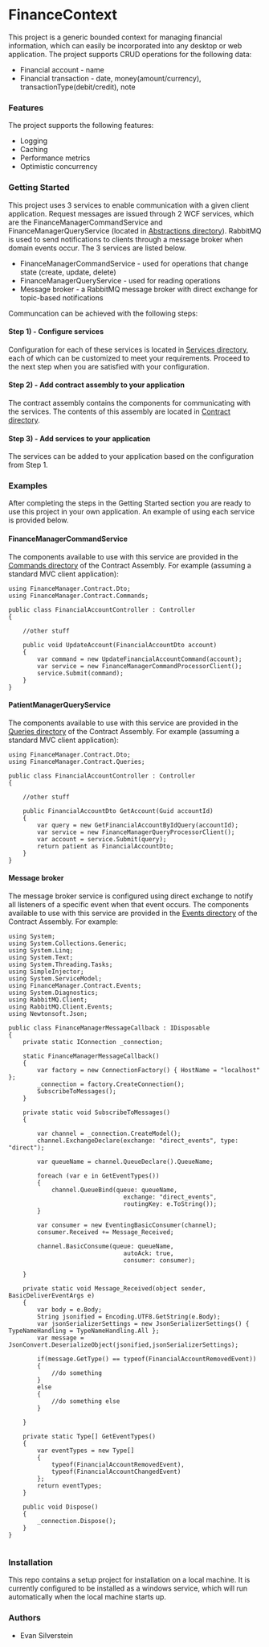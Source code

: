 # FinanceContext #

This project is a generic bounded context for managing financial information, which can easily be incorporated into any desktop or web application. The project supports CRUD operations for the following data: 
* Financial account - name
* Financial transaction - date, money(amount/currency), transactionType(debit/credit), note

### Features ###

The project supports the following features:
* Logging
* Caching
* Performance metrics
* Optimistic concurrency

### Getting Started ###

This project uses 3 services to enable communication with a given client application. Request messages are issued through 2 WCF services, which are the FinanceManagerCommandService and FinanceManagerQueryService (located in [Abstractions directory](https://github.com/EvanSilverstein333/FinanceContext/tree/master/Infrastructure/Abstractions)). RabbitMQ is used to send notifications to clients through a message broker when domain events occur. The 3 services are listed below. 
* FinanceManagerCommandService - used for operations that change state (create, update, delete)
* FinanceManagerQueryService - used for reading operations
* Message broker - a RabbitMQ message broker with direct exchange for topic-based notifications

Communcation can be achieved with the following steps:

#### Step 1) - Configure services ####
Configuration for each of these services is located in [Services directory](https://github.com/EvanSilverstein333/FinanceContext/tree/master/Infrastructure/Configurations/Services), each of which can be customized to meet your requirements. Proceed to the next step when you are satisfied with your configuration.

#### Step 2) - Add contract assembly to your application
The contract assembly contains the components for communicating with the services. The contents of this assembly are located in [Contract directory](https://github.com/EvanSilverstein333/FinanceContext/tree/master/Contract).

#### Step 3) - Add services to your application ####
The services can be added to your application based on the configuration from Step 1. 

### Examples ###
After completing the steps in the Getting Started section you are ready to use this project in your own application. An example of using each service is provided below.

#### FinanceManagerCommandService ####
The components available to use with this service are provided in the [Commands directory](https://github.com/EvanSilverstein333/FinanceContext/tree/master/Contract/Commands) of the Contract Assembly. For example (assuming a standard MVC client application):

```
using FinanceManager.Contract.Dto;
using FinanceManager.Contract.Commands;

public class FinancialAccountController : Controller
{
   
    //other stuff
    
    public void UpdateAccount(FinancialAccountDto account)
    {
        var command = new UpdateFinancialAccountCommand(account);
        var service = new FinanceManagerCommandProcessorClient();
        service.Submit(command);
    }
}
```

#### PatientManagerQueryService ####
The components available to use with this service are provided in the [Queries directory](https://github.com/EvanSilverstein333/FinanceContext/tree/master/Contract/Queries) of the Contract Assembly. For example (assuming a standard MVC client application):

```
using FinanceManager.Contract.Dto;
using FinanceManager.Contract.Queries;

public class FinancialAccountController : Controller
{

    //other stuff
    
    public FinancialAccountDto GetAccount(Guid accountId)
    {
        var query = new GetFinancialAccountByIdQuery(accountId);
        var service = new FinanceManagerQueryProcessorClient();
        var account = service.Submit(query);
        return patient as FinancialAccountDto;
    }
}
```

#### Message broker ####

The message broker service is configured using direct exchange to notify all listeners of a specific event when that event occurs. The components available to use with this service are provided in the [Events directory](https://github.com/EvanSilverstein333/FinanceContext/tree/master/Contract/Events) of the Contract Assembly. For example:

```
using System;
using System.Collections.Generic;
using System.Linq;
using System.Text;
using System.Threading.Tasks;
using SimpleInjector;
using System.ServiceModel;
using FinanceManager.Contract.Events;
using System.Diagnostics;
using RabbitMQ.Client;
using RabbitMQ.Client.Events;
using Newtonsoft.Json;

public class FinanceManagerMessageCallback : IDisposable
{
    private static IConnection _connection;

    static FinanceManagerMessageCallback()
    {
        var factory = new ConnectionFactory() { HostName = "localhost" };
        _connection = factory.CreateConnection();
        SubscribeToMessages();
    }

    private static void SubscribeToMessages()
    {

        var channel = _connection.CreateModel();
        channel.ExchangeDeclare(exchange: "direct_events", type: "direct");

        var queueName = channel.QueueDeclare().QueueName;

        foreach (var e in GetEventTypes())
        {
            channel.QueueBind(queue: queueName,
                                exchange: "direct_events",
                                routingKey: e.ToString());
        }

        var consumer = new EventingBasicConsumer(channel);
        consumer.Received += Message_Received;

        channel.BasicConsume(queue: queueName,
                                autoAck: true,
                                consumer: consumer);

    }

    private static void Message_Received(object sender, BasicDeliverEventArgs e)
    {
        var body = e.Body;
        String jsonified = Encoding.UTF8.GetString(e.Body);
        var jsonSerializerSettings = new JsonSerializerSettings() { TypeNameHandling = TypeNameHandling.All };
        var message = JsonConvert.DeserializeObject(jsonified,jsonSerializerSettings);

        if(message.GetType() == typeof(FinancialAccountRemovedEvent))
        {
            //do something
        }
        else
        {
            //do something else
        }

    }

    private static Type[] GetEventTypes()
    {
        var eventTypes = new Type[]
        {
            typeof(FinancialAccountRemovedEvent),
            typeof(FinancialAccountChangedEvent)
        };
        return eventTypes;
    }

    public void Dispose()
    {
        _connection.Dispose();
    }
}


```

### Installation ###
This repo contains a setup project for installation on a local machine. It is currently configured to be installed as a windows service, which will run automatically when the local machine starts up.

### Authors ###

* Evan Silverstein

